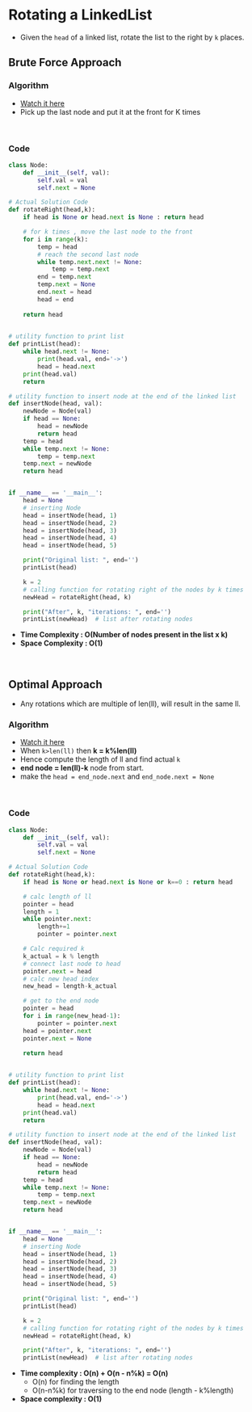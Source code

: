 # Rotating a LinkedList 

- Given the `head` of a linked list, rotate the list to the right by `k` places.

## Brute Force Approach 

### Algorithm 

- [Watch it here](https://youtu.be/9VPm6nEbVPA?si=6RHC9n1XuJeVChvr&t=92)
- Pick up the last node and put it at the front for K times 

<br>

### Code 

```python
class Node:
    def __init__(self, val):
        self.val = val
        self.next = None

# Actual Solution Code 
def rotateRight(head,k):
    if head is None or head.next is None : return head

    # for k times , move the last node to the front
    for i in range(k):
        temp = head
        # reach the second last node
        while temp.next.next != None:
            temp = temp.next
        end = temp.next
        temp.next = None
        end.next = head 
        head = end
    
    return head
    

# utility function to print list
def printList(head):
    while head.next != None:
        print(head.val, end='->')
        head = head.next
    print(head.val)
    return

# utility function to insert node at the end of the linked list
def insertNode(head, val):
    newNode = Node(val)
    if head == None:
        head = newNode
        return head
    temp = head
    while temp.next != None:
        temp = temp.next
    temp.next = newNode
    return head


if __name__ == '__main__':
    head = None
    # inserting Node
    head = insertNode(head, 1)
    head = insertNode(head, 2)
    head = insertNode(head, 3)
    head = insertNode(head, 4)
    head = insertNode(head, 5)

    print("Original list: ", end='')
    printList(head)

    k = 2
    # calling function for rotating right of the nodes by k times
    newHead = rotateRight(head, k)

    print("After", k, "iterations: ", end='')
    printList(newHead)  # list after rotating nodes
```
- **Time Complexity : O(Number of nodes present in the list x k)**
- **Space Complexity : O(1)**

<br>

## Optimal Approach 

- Any rotations which are multiple of len(ll), will result in the same ll.

### Algorithm 

- [Watch it here](https://youtu.be/9VPm6nEbVPA?si=clWNeSEngNHGXbFa&t=242)
- When `k>len(ll)` then **k = k%len(ll)**
- Hence compute the length of ll and find actual `k`
- **end node = len(ll)-k** node from start.
- make the `head = end_node.next` and `end_node.next = None`

<br>

### Code

```python 
class Node:
    def __init__(self, val):
        self.val = val
        self.next = None

# Actual Solution Code 
def rotateRight(head,k):
    if head is None or head.next is None or k==0 : return head

    # calc length of ll
    pointer = head
    length = 1
    while pointer.next:
        length+=1
        pointer = pointer.next

    # Calc required k
    k_actual = k % length
    # connect last node to head 
    pointer.next = head 
    # calc new head index
    new_head = length-k_actual

    # get to the end node
    pointer = head 
    for i in range(new_head-1):
        pointer = pointer.next
    head = pointer.next
    pointer.next = None

    return head
    

# utility function to print list
def printList(head):
    while head.next != None:
        print(head.val, end='->')
        head = head.next
    print(head.val)
    return

# utility function to insert node at the end of the linked list
def insertNode(head, val):
    newNode = Node(val)
    if head == None:
        head = newNode
        return head
    temp = head
    while temp.next != None:
        temp = temp.next
    temp.next = newNode
    return head


if __name__ == '__main__':
    head = None
    # inserting Node
    head = insertNode(head, 1)
    head = insertNode(head, 2)
    head = insertNode(head, 3)
    head = insertNode(head, 4)
    head = insertNode(head, 5)

    print("Original list: ", end='')
    printList(head)

    k = 2
    # calling function for rotating right of the nodes by k times
    newHead = rotateRight(head, k)

    print("After", k, "iterations: ", end='')
    printList(newHead)  # list after rotating nodes
```
- **Time complexity : O(n) + O(n - n%k) = O(n)**
  - O(n) for finding the length 
  - O(n-n%k) for traversing to the end node (length - k%length)
- **Space complexity : O(1)**